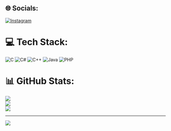 
## 🌐 Socials:
[![Instagram](https://img.shields.io/badge/Instagram-%23E4405F.svg?logo=Instagram&logoColor=white)](https://instagram.com/https://www.instagram.com/anand_chauhan21/?utm_source=qr&igsh=Nm9oN2I4c3g4Nzdm) 

# 💻 Tech Stack:
![C](https://img.shields.io/badge/c-%2300599C.svg?style=for-the-badge&logo=c&logoColor=white) ![C#](https://img.shields.io/badge/c%23-%23239120.svg?style=for-the-badge&logo=csharp&logoColor=white) ![C++](https://img.shields.io/badge/c++-%2300599C.svg?style=for-the-badge&logo=c%2B%2B&logoColor=white) ![Java](https://img.shields.io/badge/java-%23ED8B00.svg?style=for-the-badge&logo=openjdk&logoColor=white) ![PHP](https://img.shields.io/badge/php-%23777BB4.svg?style=for-the-badge&logo=php&logoColor=white)
# 📊 GitHub Stats:
![](https://github-readme-stats.vercel.app/api?username=anandchauhan21&theme=dark&hide_border=false&include_all_commits=false&count_private=false)<br/>
![](https://nirzak-streak-stats.vercel.app/?user=anandchauhan21&theme=dark&hide_border=false)<br/>
![](https://github-readme-stats.vercel.app/api/top-langs/?username=anandchauhan21&theme=dark&hide_border=false&include_all_commits=false&count_private=false&layout=compact)

---
[![](https://visitcount.itsvg.in/api?id=anandchauhan21&icon=0&color=0)](https://visitcount.itsvg.in)

<!-- Proudly created with GPRM ( https://gprm.itsvg.in ) -->
